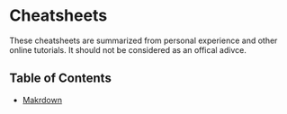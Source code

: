 # Cheatsheets

These cheatsheets are summarized from personal experience and other online tutorials. It should not be considered as an offical adivce.

## Table of Contents

+ [Makrdown](cheat-sheets/markdown.md)
